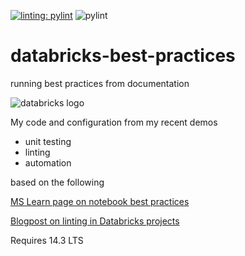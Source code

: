 [![linting: pylint](https://img.shields.io/badge/linting-pylint-yellowgreen)](https://github.com/pylint-dev/pylint)
![pylint](https://img.shields.io/badge/PyLint-5.71-orange?logo=python&logoColor=white)
# databricks-best-practices
running best practices from documentation

![databricks logo](https://upload.wikimedia.org/wikipedia/commons/6/63/Databricks_Logo.png)

My code and configuration from my recent demos

* unit testing
* linting
* automation

based on the following

[MS Learn page on notebook best practices](https://learn.microsoft.com/en-us/azure/databricks/notebooks/best-practices)

[Blogpost on linting in Databricks projects](https://www.alexcole.net/databricks-linting-with-a-new-plugin-for-pylint/)

Requires 14.3 LTS


